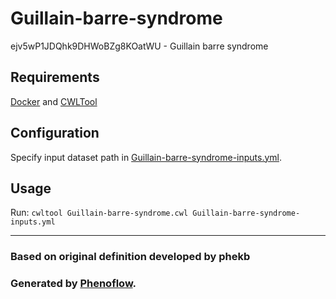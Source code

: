 # Guillain-barre-syndrome

ejv5wP1JDQhk9DHWoBZg8KOatWU - Guillain barre syndrome

## Requirements

[Docker](https://docs.docker.com/install/) and [CWLTool](https://github.com/common-workflow-language/cwltool#install)

## Configuration

Specify input dataset path in [Guillain-barre-syndrome-inputs.yml](Guillain-barre-syndrome-inputs.yml).

## Usage

Run: `cwltool Guillain-barre-syndrome.cwl Guillain-barre-syndrome-inputs.yml`

***

### Based on original definition developed by phekb
### Generated by [Phenoflow](https://kclhi.org/phenoflow).
